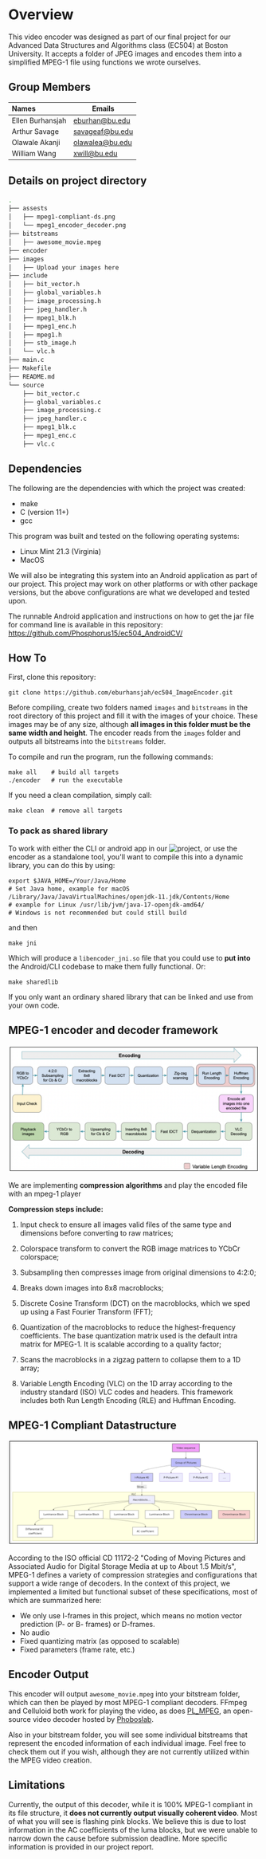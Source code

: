 # Overview
This video encoder was designed as part of our final project for our Advanced Data Structures and Algorithms class (EC504) at Boston University.  It accepts a folder of JPEG images and encodes them into a simplified MPEG-1 file using functions we wrote ourselves.

## Group Members
| Names              | Emails                |
| :----------------- | --------------------- |
| Ellen Burhansjah   | eburhan@bu.edu        |
| Arthur Savage      | savageaf@bu.edu       |
| Olawale Akanji     | olawalea@bu.edu       |
| William Wang       | xwill@bu.edu          |

## Details on project directory

```bash
.
├── assests
│   ├── mpeg1-compliant-ds.png
│   └── mpeg1_encoder_decoder.png
├── bitstreams
│   ├── awesome_movie.mpeg
├── encoder
├── images
│   ├── Upload your images here
├── include
│   ├── bit_vector.h
│   ├── global_variables.h
│   ├── image_processing.h
│   ├── jpeg_handler.h
│   ├── mpeg1_blk.h
│   ├── mpeg1_enc.h
│   ├── mpeg1.h
│   ├── stb_image.h
│   └── vlc.h
├── main.c
├── Makefile
├── README.md
└── source
    ├── bit_vector.c
    ├── global_variables.c
    ├── image_processing.c
    ├── jpeg_handler.c
    ├── mpeg1_blk.c
    ├── mpeg1_enc.c
    ├── vlc.c


```

## Dependencies
The following are the dependencies with which the project was created:
- make
- C (version 11+)
- gcc

This program was built and tested on the following operating systems:
- Linux Mint 21.3 (Virginia)
- MacOS

We will also be integrating this system into an Android application as part of our project.  This project may work on other platforms or with other package versions, but the above configurations are what we developed and tested upon. 

The runnable Android application and instructions on how to get the jar file for command line  is available in this repository:
https://github.com/Phosphorus15/ec504_AndroidCV/


## How To
First, clone this repository:
```
git clone https://github.com/eburhansjah/ec504_ImageEncoder.git
```
Before compiling, create two folders named `images` and `bitstreams` in the root directory of this project and fill it with the images of your choice.  These images may be of any size, although **all images in this folder must be the same width and height**.  The encoder reads from the `images` folder and outputs all bitstreams into the `bitstreams` folder.

To compile and run the program, run the following commands:
```
make all    # build all targets
./encoder   # run the executable
```
If you need a clean compilation, simply call:
```
make clean  # remove all targets
```

### To pack as shared library

To work with either the CLI or android app in our ![project](https://github.com/Phosphorus15/ec504_AndroidCV/), or use the encoder as a standalone tool, you'll want to compile this into a dynamic library, you can do this by using:

```
export $JAVA_HOME=/Your/Java/Home 
# Set Java home, example for macOS /Library/Java/JavaVirtualMachines/openjdk-11.jdk/Contents/Home
# example for Linux /usr/lib/jvm/java-17-openjdk-amd64/
# Windows is not recommended but could still build
```

and then

```
make jni
```

Which will produce a `libencoder_jni.so` file that you could use to **put into** the Android/CLI codebase to make them fully functional. Or:

```
make sharedlib
```

If you only want an ordinary shared library that can be linked and use from your own code.

## MPEG-1 encoder and decoder framework

![mpeg1-encoder-decoder-framework](https://github.com/eburhansjah/ec504_ImageEncoder/blob/main/assests/mpeg1_encoder_decoder.png)

We are implementing **compression algorithms** and play the encoded file with an mpeg-1 player

**Compression steps include:**

1. Input check to ensure all images valid files of the same type and dimensions before converting to raw matrices;

2. Colorspace transform to convert the RGB image matrices to YCbCr colorspace;

3. Subsampling then compresses image from original dimensions to 4:2:0;

4. Breaks down images into 8x8 macroblocks;

5. Discrete Cosine Transform (DCT) on the macroblocks, which we sped up using a Fast Fourier Transform (FFT);

6. Quantization of the macroblocks to reduce the highest-frequency coefficients. The base quantization matrix used is the default intra matrix for MPEG-1. It is scalable according to a quality factor;
   
7. Scans the macroblocks in a zigzag pattern to collapse them to a 1D array;

8. Variable Length Encoding (VLC) on the 1D array according to the industry standard (ISO) VLC codes and headers. This framework includes both Run Length Encoding (RLE) and Huffman Encoding.

## MPEG-1 Compliant Datastructure

![mpeg-1-compliant-ds](https://github.com/eburhansjah/ec504_ImageEncoder/blob/main/assests/mpeg1-compliant-ds.png)

According to the ISO official CD 11172-2 "Coding of Moving Pictures and Associated Audio for Digital Storage Media at up to About 1.5 Mbit/s", MPEG-1 defines a variety of compression strategies and configurations that support a wide range of decoders.  In the context of this project, we implemented a limited but functional subset of these specifications, most of which are summarized here:

- We only use I-frames in this project, which means no motion vector prediction (P- or B- frames) or D-frames.
- No audio
- Fixed quantizing matrix (as opposed to scalable)
- Fixed parameters (frame rate, etc.)

## Encoder Output
This encoder will output `awesome_movie.mpeg` into your bitstream folder, which can then be played by most MPEG-1 compliant decoders. FFmpeg and Celluloid both work for playing the video, as does [PL_MPEG](https://github.com/phoboslab/pl_mpeg/tree/master), an open-source video decoder hosted by [Phoboslab](https://phoboslab.org/).

Also in your bitstream folder, you will see some individual bitstreams that represent the encoded information of each individual image.  Feel free to check them out if you wish, although they are not currently utilized within the MPEG video creation.

## Limitations
Currently, the output of this decoder, while it is 100% MPEG-1 compliant in its file structure, it **does not currently output visually coherent video**.  Most of what you will see is flashing pink blocks.  We believe this is due to lost information in the AC coefficients of the luma blocks, but we were unable to narrow down the cause before submission deadline.  More specific information is provided in our project report.
